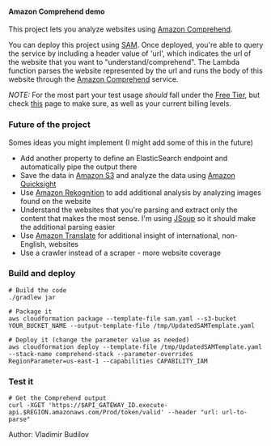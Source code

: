 #### Amazon Comprehend demo
This project lets you analyze websites using [Amazon Comprehend](https://aws.amazon.com/comprehend). 

You can deploy this project using [SAM](https://github.com/awslabs/serverless-application-model). 
Once deployed, you're able to query the service by including a header value of 'url', which indicates the url of the website that you want to "understand/comprehend". The
Lambda function parses the website represented by the url and runs the body of this website through the [Amazon Comprehend](https://aws.amazon.com/comprehend) service.

_NOTE:_ For the most part your test usage _should_ fall under the [Free Tier](https://aws.amazon.com/free/), 
but check [this](https://aws.amazon.com/free/) page to make sure, as well as your current billing levels. 

### Future of the project
Somes ideas you might implement (I might add some of this in the future)

* Add another property to define an ElasticSearch endpoint and automatically pipe the output there
* Save the data in [Amazon S3](https://aws.amazon.com/s3/) and analyze the data using [Amazon Quicksight](https://aws.amazon.com/quicksight/)
* Use [Amazon Rekognition](https://aws.amazon.com/rekognition/) to add additional analysis by analyzing images found on the website
* Understand the websites that you're parsing and extract only the content that makes the most sense. I'm using [JSoup](https://jsoup.org/) so it should make the additional parsing easier
* Use [Amazon Translate](https://aws.amazon.com/translate/) for additional insight of international, non-English, websites
* Use a crawler instead of a scraper - more website coverage

### Build and deploy
```
# Build the code
./gradlew jar

# Package it
aws cloudformation package --template-file sam.yaml --s3-bucket YOUR_BUCKET_NAME --output-template-file /tmp/UpdatedSAMTemplate.yaml

# Deploy it (change the parameter value as needed)
aws cloudformation deploy --template-file /tmp/UpdatedSAMTemplate.yaml --stack-name comprehend-stack --parameter-overrides RegionParameter=us-east-1 --capabilities CAPABILITY_IAM

```

### Test it
```
# Get the Comprehend output
curl -XGET 'https://$API_GATEWAY_ID.execute-api.$REGION.amazonaws.com/Prod/token/valid' --header "url: url-to-parse"

```


Author: Vladimir Budilov
